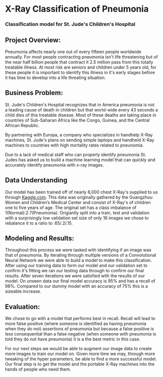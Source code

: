 # X-Ray Classification of Pneumonia
### Classification model for St. Jude's Children's Hospital

## Project Overview:
Pneumonia affects nearly one out of every fifteen people worldwide annually. For most people contracting pneumonia isn't life threatening but of the near half billion people that contract it 2.5 million pass from this totally treatable illness. At most risk are seniors and children under 5 years old, for these people it is important to identify this illness in it's early stages before it has time to develop into a life threating situation.

## Business Problem:
St. Jude's Children's Hospital recognizes that in America pneumonia is not a leading cause of death in children but that world-wide every 43 seconds a child dies of this treatable disease. Most of these deaths are taking place in countries of Sub-Saharan Africa like the Congo, Guinea, and the Central African Republic.

By partnering with Europa, a company who specializes in handhelp X-Ray machines, St. Jude's plans on sending simple laptops and handheld X-Ray machines to countries with high mortality rates related to pneunomia. 

Due to a lack of medical staff who can properly identify pneumonia St. Judes has asked us to build a machine learning model that can quickly and accurately identify pneumonia with x-ray images.

## Data Understanding
Our model has been trained off of nearly 6,000 chest X-Ray's supplied to us through [Kaggle.com](https://www.kaggle.com/datasets/paultimothymooney/chest-xray-pneumonia). This data was originally gathered by the Guangzhou Women and Children’s Medical Center and consist of X-Ray's of children one to five years of age. The original set has a class imbalance of 1(Normal):2.7(Pneumonia). Origianlly split into a train, test and validation with a surprisingly low validation set size of only 16 images we chose to rebalance it to a ratio to .65/.2/.15.  

## Modeling and Results:
Throughout this process we were tasked with identifying if an image was that of pneumonia. By iterating through multiple versions of a Convolutional Neural Network we were able to build a model to make this classification. After using our training data to form our model and our validation set to confirm it's fitting we ran our testing data through to confirm our final results. After seven iterations we were satisfied with the results of our model. On unseen data our final model accuracy is 95% and has a recall of 98%. Compared to our dummy model with an accuracy of 75% this is a sizeable increase.

## Evaluation:
We chose to go with a model that performs best in recall. Recall will lead to more false positive (where someone is identified as having pneumonia when they do not) assertions of pneumonia but because a false positive is less consequential than a false negative (when someone with pneumonia is told they  do not have pneumonia) it is a the best metric in this case. 

For our next steps we would be able to augment our image data to create more images to train our model on. Given more time we may, through more tweaking of the hyper parameters, be able to find a more successful model. Our final step is to get the model and the portable X-Ray machines into the hands of people who need them.
